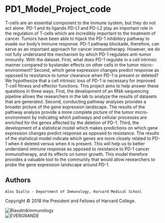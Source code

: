 # PD1_Model_Project_code
T-cells are an essential component to the immune system, but they do not act alone. PD-1 and its ligands PD-L1 and PD-L2 play an important role in the regulation of T-cells which are incredibly important to the treatment of cancer. Tumors have been able to hijack the PD-1 inhibitory pathway to evade our body’s immune response. PD-1 pathway blockade, therefore, can serve as an important approach for cancer immunotherapy. However, we do not fully understand the mechanism by which PD-1 regulates anti-tumor immunity. With the dataset. First, what does PD-1 regulate in a cell intrinsic manner compared to bystander effects on other cells in the tumor micro-environment? Second, which gene expression changes predict response as opposed to resistance to tumor clearance when PD-1 is present or deleted? We hypothesize that a cell intrinsic loss of PD-1 is necessary for improved T-cell fitness and effector functions. This project aims to help answer these questions in three ways. First, the development of an RNA-sequencing pipeline allows the researchers in the lab to analyze the results of datasets that are generated. Second, conducting pathway analyses provides a broader picture of the gene expression landscape. The results of the pathway analysis provide a more complete picture of the tumor micro-environment by indicating which pathways and cellular processes are enriched for the genes affected by the deletion of PD-1. Third, the development of a statistical model which makes predictions on which gene expression changes predict response as opposed to resistance. The results of the statistical model indicate which genes are more closely related to PD-1 when it deleted versus when it is present. This will help us to better understand immune response as opposed to resistance to PD-1 cancer immunotherapy, and its effects on tumor growth. This model therefore provides a valuable tool to the community that would allow researchers to probe the gene expression landscape around PD-1. 

Authors
--------------------
	Alos Diallo - Department of Immunology, Harvard Medical School
  
  
Copyright © 2018 the President and Fellows of Harvard College.

![Blavatnikimmunology](https://storage.googleapis.com/gencode_ch_data/Blavatnikimmunology.jpg)  
![EVERGRANDE](https://storage.googleapis.com/gencode_ch_data/evergrande_logo_footer2.png)
